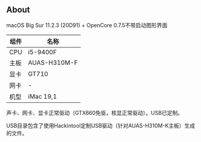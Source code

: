 About
---

macOS Big Sur 11.2.3 (20D91) + OpenCore 0.7.5不带启动图形界面


| 组件 | 名称 |
| --- | --- |
| CPU | i5-9400F |
| 主板 | AUAS-H310M-F |
| 显卡 | GT710 |
| 网卡 | - |
| 机型 | iMac 19,1 |

声卡、网卡、显卡正常驱动（GTX660免驱，核显正常驱动）。USB已定制。

USB目录包含了使用Hackintool定制USB驱动（针对AUAS-H310M-K主板）生成的文件。